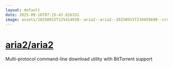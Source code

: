 ```yaml
---
layout: default
date: 2025-09-16T07:15:43.816331
image: assets/20250915T225414938--aria2--aria2--20250915T230459690--cropped.png
---
```


# [aria2/aria2](https://github.com/aria2/aria2)

Multi-protocol command-line download utility with BitTorrent support
